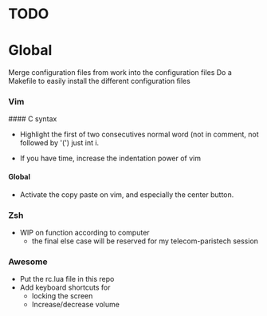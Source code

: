 TODO
======

# Global

Merge configuration files from work into the configuration files
Do a Makefile to easily install the different configuration files

### Vim

#### C syntax

* Highlight the first of two consecutives normal word (not in comment, not followed by '(') just int i.

* If you have time, increase the indentation power of vim

#### Global

* Activate the copy paste on vim, and especially the center button.

### Zsh

* WIP on function according to computer
    * the final else case will be reserved for my telecom-paristech session

### Awesome
* Put the rc.lua file in this repo
* Add keyboard shortcuts for
    * locking the screen
    * Increase/decrease volume
